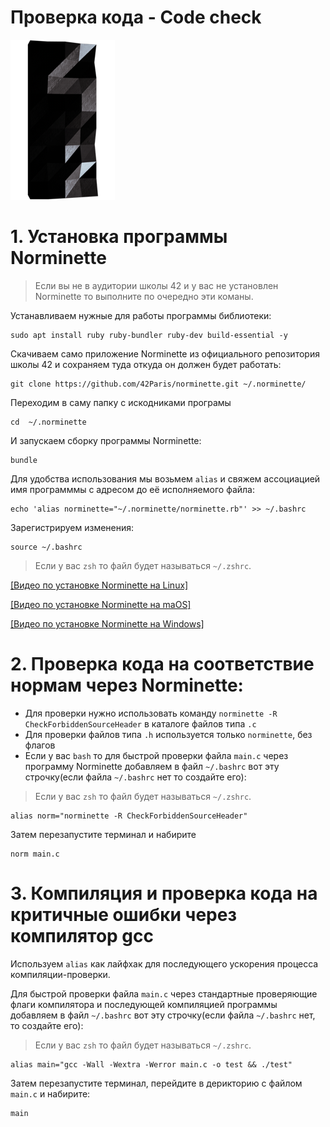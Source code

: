 # Проверка кода - Code check #

![pageimage](src/page1image3852832-small-13.png)


# 1. Установка программы Norminette #

> Если вы не в аудитории школы 42 и у вас не установлен Norminette то выполните по очередно эти команы.

Устанавливаем нужные для работы программы библиотеки:
```
sudo apt install ruby ruby-bundler ruby-dev build-essential -y
```


Скачиваем само приложение Norminette из официального репозитория школы 42 и сохраняем туда откуда он должен будет работать:
```
git clone https://github.com/42Paris/norminette.git ~/.norminette/
```


Переходим в саму папку с искодниками програмы
```
cd  ~/.norminette
```


И запускаем сборку программы Norminette:
```
bundle
```


Для удобства использования мы возьмем `alias` и свяжем ассоциацией имя программмы с адресом до её исполняемого файла:
```
echo 'alias norminette="~/.norminette/norminette.rb"' >> ~/.bashrc
```



Зарегистрируем изменения:
```
source ~/.bashrc
```
> Если у вас `zsh` то файл будет называться `~/.zshrc`.

[[Видео по установке Norminette на Linux]](https://youtu.be/Y1Sz3GEzN6E)

[[Видео по установке Norminette на maOS]](https://youtu.be/MpoAev-ds-o)

[[Видео по установке Norminette на Windows]](https://youtu.be/hljxcMs_zxU)


# 2. Проверка кода на соответствие нормам через Norminette: #

* Для проверки нужно использовать команду `norminette -R CheckForbiddenSourceHeader` в каталоге файлов типа `.с`
* Для проверки файлов типа `.h` используется только `norminette`, без флагов
* Если у вас `bash` то для быстрой проверки файла `main.c` через программу Norminette добавляем в файл `~/.bashrc` вот эту строчку(если файла `~/.bashrc` нет то создайте его):
> Если у вас `zsh` то файл будет называться `~/.zshrc`.

```
alias norm="norminette -R CheckForbiddenSourceHeader"
```
Затем перезапустите терминал и набирите 
```
norm main.c
```


# 3. Компиляция и проверка кода на критичные ошибки через компилятор gcc #

Используем `alias` как лайфхак для последующего ускорения процесса компиляции-проверки.

Для быстрой проверки файла `main.c` через стандартные проверяющие флаги компилятора и последующей компиляцией программы добавляем в файл `~/.bashrc` вот эту строчку(если файла `~/.bashrc` нет, то создайте его):

> Если у вас `zsh` то файл будет называться `~/.zshrc`.

```
alias main="gcc -Wall -Wextra -Werror main.c -o test && ./test"
```
Затем перезапустите терминал, перейдите в дерикторию с файлом `main.c` и набирите:
```
main
```
